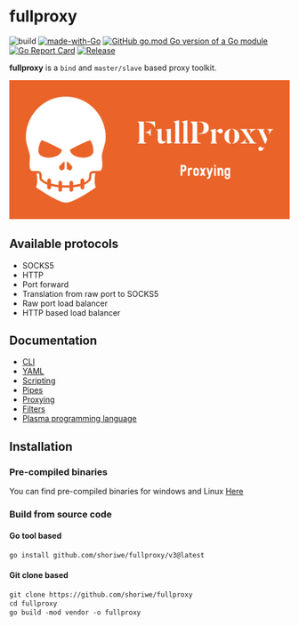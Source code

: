# fullproxy

![build](https://img.shields.io/badge/build-passing-green)
[![made-with-Go](https://img.shields.io/badge/Made%20with-Go-1f425f.svg)](http://golang.org)
[![GitHub go.mod Go version of a Go module](https://img.shields.io/github/go-mod/go-version/gomods/athens.svg)](https://github.com/shoriwe/fullproxy)
[![Go Report Card](https://goreportcard.com/badge/github.com/shoriwe/fullproxy)](https://goreportcard.com/report/github.com/shoriwe/fullproxy)
[![Release](https://img.shields.io/github/release/shoriwe/fullproxy.svg?style=flat-square)](https://github.com/shoriwe/fullproxy/releases/latest)

**fullproxy** is a `bind` and `master/slave` based proxy toolkit.

![logo](logo/white_logo_color_background.jpg)


## Available protocols

- SOCKS5
- HTTP
- Port forward
- Translation from raw port to SOCKS5
- Raw port load balancer
- HTTP based load balancer

## Documentation

- [CLI](docs/cli.md)
- [YAML](docs/yaml.md)
- [Scripting](docs/scripting.md)
- [Pipes](docs/pipes.md)
- [Proxying](docs/proxy.md)
- [Filters](docs/filters.md)
- [Plasma programming language](https://shoriwe.github.io)

## Installation

### Pre-compiled binaries

You can find pre-compiled binaries for windows and Linux [Here](https://github.com/shoriwe/fullproxy/releases)

### Build from source code

#### Go tool based

```shell
go install github.com/shoriwe/fullproxy/v3@latest
```

#### Git clone based

```shell
git clone https://github.com/shoriwe/fullproxy
cd fullproxy
go build -mod vendor -o fullproxy
```
